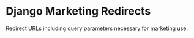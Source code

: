 # Django Marketing Redirects

Redirect URLs including query parameters necessary for marketing use.
